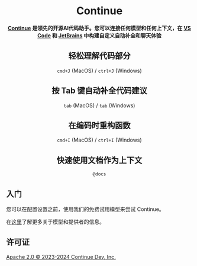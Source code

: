 <!-- Plugin description -->

<h1 align="center">Continue</h1>

<div align="center">

**[Continue](https://docs.continue.dev) 是领先的开源AI代码助手。您可以连接任何模型和任何上下文，在 [VS Code](https://marketplace.visualstudio.com/items?itemName=Continue.continue) 和 [JetBrains](https://plugins.jetbrains.com/plugin/22707-continue-extension) 中构建自定义自动补全和聊天体验**

</div>

<div align="center">

## 轻松理解代码部分

`cmd+J` (MacOS) / `ctrl+J` (Windows)

## 按 Tab 键自动补全代码建议

`tab` (MacOS) / `tab` (Windows)

## 在编码时重构函数

`cmd+I` (MacOS) / `ctrl+I` (Windows)

## 快速使用文档作为上下文

`@docs`

</div>

## 入门

您可以在配置设置之前，使用我们的免费试用模型来尝试 Continue。

在[这里](https://continue.dev/docs/setup/overview)了解更多关于模型和提供者的信息。

## 许可证

[Apache 2.0 © 2023-2024 Continue Dev, Inc.](./LICENSE)

<!-- Plugin description end -->
